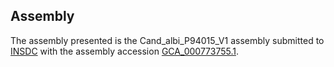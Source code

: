 

Assembly
--------

The assembly presented is the Cand\_albi\_P94015\_V1 assembly submitted
to [INSDC](http://www.insdc.org) with the assembly accession
[GCA\_000773755.1](http://www.ebi.ac.uk/ena/data/view/GCA_000773755.1).
